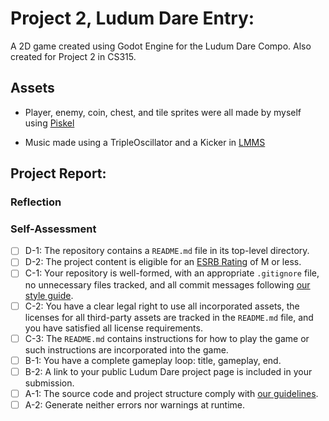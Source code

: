 # Project 2, Ludum Dare Entry:

A 2D game created using Godot Engine for the Ludum Dare Compo. Also created for Project 2 in CS315.

## Assets

- Player, enemy, coin, chest, and tile sprites were all made by myself using [Piskel](https://www.piskelapp.com/)

- Music made using a TripleOscillator and a Kicker in [LMMS](https://lmms.io/)

## Project Report:



### Reflection



### Self-Assessment

- [ ] D-1: The repository contains a <code>README.md</code> file in its top-level directory.
- [ ] D-2: The project content is eligible for an <a href="https://www.esrb.org/ratings-guide/">ESRB Rating</a> of M or less.
- [ ] C-1: Your repository is well-formed, with an appropriate <code>.gitignore</code> file, no unnecessary files tracked, and all commit messages following <a href="https://cbea.ms/git-commit/">our style guide</a>.
- [ ] C-2: You have a clear legal right to use all incorporated assets, the licenses for all third-party assets are tracked in the <code>README.md</code> file, and you have satisfied all license requirements.
- [ ] C-3: The <code>README.md</code> contains instructions for how to play the game or such instructions are incorporated into the game.
- [ ] B-1: You have a complete gameplay loop: title, gameplay, end.
- [ ] B-2: A link to your public Ludum Dare project page is included in your submission.
- [ ] A-1: The source code and project structure comply with <a href="https://www.gdquest.com/docs/guidelines/best-practices/godot-gdscript/">our guidelines</a>.
- [ ] A-2: Generate neither errors nor warnings at runtime.